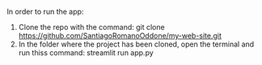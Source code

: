 In order to run the app: 

1. Clone the repo with the command: git clone https://github.com/SantiagoRomanoOddone/my-web-site.git
2. In the folder where the project has been cloned, open the terminal and run thiss command: streamlit run app.py
